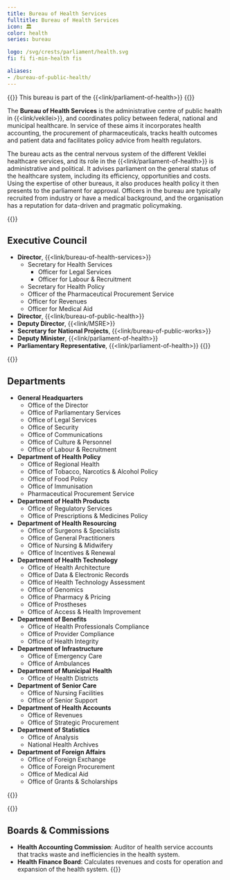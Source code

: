 ```yaml
---
title: Bureau of Health Services
fulltitle: Bureau of Health Services
icon: 🏛️
color: health
series: bureau

logo: /svg/crests/parliament/health.svg
fi: fi fi-min-health fis

aliases:
- /bureau-of-public-health/
---
```

{{<note series>}}
 This bureau is part of the {{<link/parliament-of-health>}}
{{</note>}}

The <span class="fi fi-min-health fis"></span> **Bureau of Health Services** is the administrative centre of public health in {{<link/vekllei>}}, and coordinates policy between federal, national and municipal healthcare. In service of these aims it incorporates health accounting, the procurement of pharmaceuticals, tracks health outcomes and patient data and facilitates policy advice from health regulators.

The bureau acts as the central nervous system of the different Vekllei healthcare services, and its role in the {{<link/parliament-of-health>}} is administrative and political. It advises parliament on the general status of the healthcare system, including its efficiency, opportunities and costs. Using the expertise of other bureaus, it also produces health policy it then presents to the parliament for approval. Officers in the bureau are typically recruited from industry or have a medical background, and the organisation has a reputation for data-driven and pragmatic policymaking.

{{<note panel>}}
## Executive Council

* **Director**, {{<link/bureau-of-health-services>}}
    * Secretary for Health Services
        * Officer for Legal Services
        * Officer for Labour & Recruitment
    * Secretary for Health Policy
    * Officer of the Pharmaceutical Procurement Service
    * Officer for Revenues
    * Officer for Medical Aid
* **Director**, {{<link/bureau-of-public-health>}}
* **Deputy Director**, {{<link/MSRE>}}
* **Secretary for National Projects**, {{<link/bureau-of-public-works>}}
* **Deputy Minister**, {{<link/parliament-of-health>}}
* **Parliamentary Representative**, {{<link/parliament-of-health>}}
{{</note>}}

{{<note panel>}}
## Departments
* **General Headquarters**
    * Office of the Director
    * Office of Parliamentary Services
    * Office of Legal Services
    * Office of Security
    * Office of Communications
    * Office of Culture & Personnel
    * Office of Labour & Recruitment
* **Department of Health Policy**
    * Office of Regional Health
    * Office of Tobacco, Narcotics & Alcohol Policy
    * Office of Food Policy
    * Office of Immunisation
    * Pharmaceutical Procurement Service
* **Department of Health Products**
    * Office of Regulatory Services
    * Office of Prescriptions & Medicines Policy
* **Department of Health Resourcing**
    * Office of Surgeons & Specialists
    * Office of General Practitioners
    * Office of Nursing & Midwifery
    * Office of Incentives & Renewal
* **Department of Health Technology**
    * Office of Health Architecture
    * Office of Data & Electronic Records
    * Office of Health Technology Assessment
    * Office of Genomics
    * Office of Pharmacy & Pricing
    * Office of Prostheses
    * Office of Access & Health Improvement
* **Department of Benefits**
    * Office of Health Professionals Compliance
    * Office of Provider Compliance
    * Office of Health Integrity
* **Department of Infrastructure**
    * Office of Emergency Care
    * Office of Ambulances
* **Department of Municipal Health**
    * Office of Health Districts
* **Department of Senior Care**
    * Office of Nursing Facilities
    * Office of Senior Support
* **Department of Health Accounts**
    * Office of Revenues
    * Office of Strategic Procurement
* **Department of Statistics**
    * Office of Analysis
    * National Health Archives
* **Department of Foreign Affairs**
    * Office of Foreign Exchange
    * Office of Foreign Procurement
    * Office of Medical Aid
    * Office of Grants & Scholarships

{{</note>}}

{{<note panel>}}
## Boards & Commissions

* **Health Accounting Commission**: Auditor of health service accounts that tracks waste and inefficiencies in the health system.
* **Health Finance Board**: Calculates revenues and costs for operation and expansion of the health system.
{{</note>}}